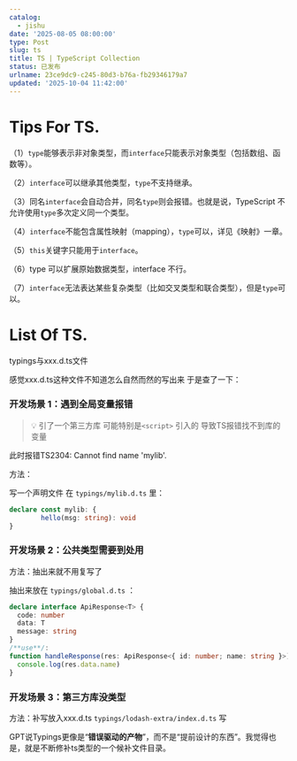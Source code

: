 ```yaml
---
catalog:
  - jishu
date: '2025-08-05 08:00:00'
type: Post
slug: ts
title: TS | TypeScript Collection
status: 已发布
urlname: 23ce9dc9-c245-80d3-b76a-fb29346179a7
updated: '2025-10-04 11:42:00'
---
```


# Tips For TS.


（1）`type`能够表示非对象类型，而`interface`只能表示对象类型（包括数组、函数等）。

（2）`interface`可以继承其他类型，`type`不支持继承。

（3）同名`interface`会自动合并，同名`type`则会报错。也就是说，TypeScript 不允许使用`type`多次定义同一个类型。

（4）`interface`不能包含属性映射（mapping），`type`可以，详见《映射》一章。

（5）`this`关键字只能用于`interface`。

（6）type 可以扩展原始数据类型，interface 不行。


（7）`interface`无法表达某些复杂类型（比如交叉类型和联合类型），但是`type`可以。


# List Of TS.


typings与xxx.d.ts文件


感觉xxx.d.ts这种文件不知道怎么自然而然的写出来 于是查了一下：


### 开发场景 1：遇到全局变量报错


> 💡 引了一个第三方库 可能特别是`<script>` 引入的 导致TS报错找不到库的变量


此时报错TS2304: Cannot find name 'mylib'.


方法：


写一个声明文件
在 `typings/mylib.d.ts` 里：


```typescript
declare const mylib: {
		hello(msg: string): void
}
```


### 开发场景 2：公共类型需要到处用


方法：抽出来就不用复写了



抽出来放在 `typings/global.d.ts` ：


```typescript
declare interface ApiResponse<T> {
  code: number
  data: T
  message: string
}
/**use**/:
function handleResponse(res: ApiResponse<{ id: number; name: string }>) {
  console.log(res.data.name)
}
```


### 开发场景 3：第三方库没类型


方法：补写放入xxx.d.ts `typings/lodash-extra/index.d.ts` 写


GPT说Typings更像是“**错误驱动的产物**”，而不是“提前设计的东西”。我觉得也是，就是不断修补ts类型的一个候补文件目录。





